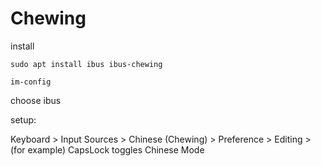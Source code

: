 # Chewing
install
```
sudo apt install ibus ibus-chewing
```

```
im-config
```
choose ibus

setup:

Keyboard > Input Sources > Chinese (Chewing) > Preference > Editing > (for example) CapsLock toggles Chinese Mode 
